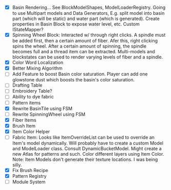 - [x] Basin Rendering... See BlockModelShapes, ModelLoaderRegistry. Going to use Multipart models and Data Generators, E.g. split model into basin part (which will be static) and water part (which is generated). Create properties in Basin Block to expose water level, etc. Custom IStateMapper?
- [x] Spinning Wheel Block: Interacted w/ through right clicks. A spindle must be added first, then a certain amount of fiber. Afer this, right clicking spins the wheel. After a certain amount of spinning, the spindle becomes full and a thread item can be extracted. Multi-models and blockstates can be used to render varying levels of fiber and a spindle.
- [x] Color Word Localization
- [x] Better Mixing Algorithm
- [ ] Add Feature to boost Basin color saturation. Player can add one glowstone dust which boosts the basin's color saturation.
- [ ] Drafting Table
- [ ] Embroidery Table?
- [ ] Ability to dye fabric
- [ ] Pattern items
- [x] Rewrite BasinTile using FSM
- [ ] Rewrite SpinningWheel using FSM
- [x] Fiber Items
- [x] Brush Item
- [x] Item Color Helper
- [ ] Fabric Item: Looks like ItemOverrideList can be used to override an Item's model dynamically. Will probably have to create a custom Model and ModelLoader class. Consult DynamicBucketModel. Might create a new Atlas for patterns and such. Color different layers using Item Color. Note: Item Models don't generate their texture locations. I was being silly.
- [x] Fix Brush Recipe
- [x] Pattern Registry
- [ ] Module System
